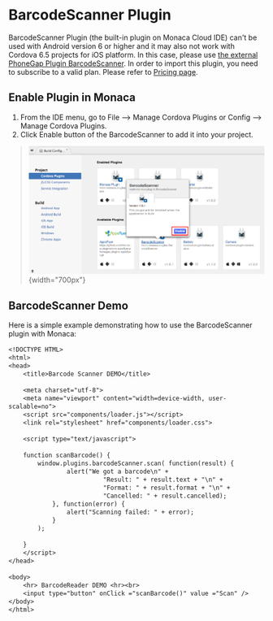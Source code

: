 BarcodeScanner Plugin
=====================

<div class="admonition note">

BarcodeScanner Plugin (the built-in plugin on Monaca Cloud IDE) can't be
used with Android version 6 or higher and it may also not work with
Cordova 6.5 projects for iOS platform. In this case, please use [the
external PhoneGap Plugin
BarcodeScanner](https://github.com/phonegap/phonegap-plugin-barcodescanner).
In order to import this plugin, you need to subscribe to a valid plan.
Please refer to [Pricing page](https://monaca.io/pricing.html).

</div>

Enable Plugin in Monaca
-----------------------

1.  From the IDE menu, go to File --&gt; Manage Cordova Plugins or
    Config --&gt; Manage Cordova Plugins.
2.  Click Enable button of the BarcodeScanner to add it into your
    project.

> ![image](images/barcode_scanner/1.png){width="700px"}

BarcodeScanner Demo
-------------------

Here is a simple example demonstrating how to use the BarcodeScanner
plugin with Monaca:

``` {.sourceCode .html}
<!DOCTYPE HTML>
<html>
<head>
    <title>Barcode Scanner DEMO</title>

    <meta charset="utf-8">
    <meta name="viewport" content="width=device-width, user-scalable=no">
    <script src="components/loader.js"></script>
    <link rel="stylesheet" href="components/loader.css">

    <script type="text/javascript">

    function scanBarcode() {
        window.plugins.barcodeScanner.scan( function(result) {
                alert("We got a barcode\n" +
                          "Result: " + result.text + "\n" +
                          "Format: " + result.format + "\n" +
                          "Cancelled: " + result.cancelled);
            }, function(error) {
                alert("Scanning failed: " + error);
            }
        );

    }
    </script>
</head>

<body>
    <hr> BarcodeReader DEMO <hr><br>
    <input type="button" onClick ="scanBarcode()" value ="Scan" />
</body>
</html>
```
